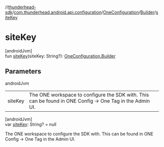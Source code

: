 //[thunderhead-sdk](../../../../index.md)/[com.thunderhead.android.api.configuration](../../index.md)/[OneConfiguration](../index.md)/[Builder](index.md)/[siteKey](site-key.md)

# siteKey

[androidJvm]\
fun [siteKey](site-key.md)(siteKey: String?): [OneConfiguration.Builder](index.md)

## Parameters

androidJvm

| | |
|---|---|
| siteKey | The ONE workspace to configure the SDK with. This can be found in ONE Config -> One Tag in the Admin UI. |

[androidJvm]\
var [siteKey](site-key.md): String? = null

The ONE workspace to configure the SDK with. This can be found in ONE Config -> One Tag in the Admin UI.
